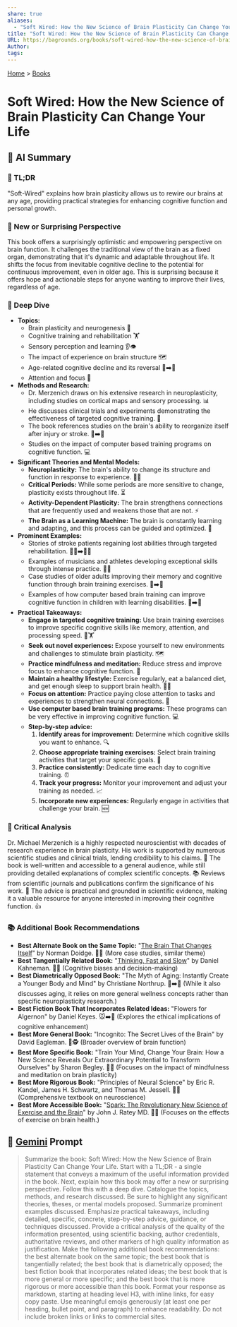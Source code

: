 ```yaml
---
share: true
aliases:
  - "Soft Wired: How the New Science of Brain Plasticity Can Change Your Life"
title: "Soft Wired: How the New Science of Brain Plasticity Can Change Your Life"
URL: https://bagrounds.org/books/soft-wired-how-the-new-science-of-brain-plasticity-can-change-your-life
Author: 
tags: 
---
```

[Home](../index.md) > [Books](./index.md)  
# Soft Wired: How the New Science of Brain Plasticity Can Change Your Life  
## 🤖 AI Summary  
### 🧠 TL;DR  
"Soft-Wired" explains how brain plasticity allows us to rewire our brains at any age, providing practical strategies for enhancing cognitive function and personal growth.  
  
### 🤯 New or Surprising Perspective  
This book offers a surprisingly optimistic and empowering perspective on brain function. It challenges the traditional view of the brain as a fixed organ, demonstrating that it's dynamic and adaptable throughout life. It shifts the focus from inevitable cognitive decline to the potential for continuous improvement, even in older age. This is surprising because it offers hope and actionable steps for anyone wanting to improve their lives, regardless of age.  
  
### 🔬 Deep Dive  
* **Topics:**  
    * Brain plasticity and neurogenesis 🧬  
    * Cognitive training and rehabilitation 🏋️  
    * Sensory perception and learning 👂👁️  
    * The impact of experience on brain structure 🗺️  
    * Age-related cognitive decline and its reversal 👵➡️👶  
    * Attention and focus 🎯  
* **Methods and Research:**  
    * Dr. Merzenich draws on his extensive research in neuroplasticity, including studies on cortical maps and sensory processing. 📊  
    * He discusses clinical trials and experiments demonstrating the effectiveness of targeted cognitive training. 🧪  
    * The book references studies on the brain's ability to reorganize itself after injury or stroke. 🤕➡️🧠  
    * Studies on the impact of computer based training programs on cognitive function. 💻  
* **Significant Theories and Mental Models:**  
    * **Neuroplasticity:** The brain's ability to change its structure and function in response to experience. 🧠🔄  
    * **Critical Periods:** While some periods are more sensitive to change, plasticity exists throughout life. ⏳  
    * **Activity-Dependent Plasticity:** The brain strengthens connections that are frequently used and weakens those that are not. ⚡  
    * **The Brain as a Learning Machine:** The brain is constantly learning and adapting, and this process can be guided and optimized. 🤖  
* **Prominent Examples:**  
    * Stories of stroke patients regaining lost abilities through targeted rehabilitation. 🚶‍♂️➡️🏃‍♀️  
    * Examples of musicians and athletes developing exceptional skills through intense practice. 🎻🏀  
    * Case studies of older adults improving their memory and cognitive function through brain training exercises. 👴➡️🧠  
    * Examples of how computer based brain training can improve cognitive function in children with learning disabilities. 🧒➡️🧠  
* **Practical Takeaways:**  
    * **Engage in targeted cognitive training:** Use brain training exercises to improve specific cognitive skills like memory, attention, and processing speed. 🧠🏋️  
    * **Seek out novel experiences:** Expose yourself to new environments and challenges to stimulate brain plasticity. 🗺️  
    * **Practice mindfulness and meditation:** Reduce stress and improve focus to enhance cognitive function. 🧘  
    * **Maintain a healthy lifestyle:** Exercise regularly, eat a balanced diet, and get enough sleep to support brain health. 🥗😴  
    * **Focus on attention:** Practice paying close attention to tasks and experiences to strengthen neural connections. 🎯  
    * **Use computer based brain training programs:** These programs can be very effective in improving cognitive function. 💻  
    * **Step-by-step advice:**  
        1.  **Identify areas for improvement:** Determine which cognitive skills you want to enhance. 🔍  
        2.  **Choose appropriate training exercises:** Select brain training activities that target your specific goals. 🎯  
        3.  **Practice consistently:** Dedicate time each day to cognitive training. ⏰  
        4.  **Track your progress:** Monitor your improvement and adjust your training as needed. 📈  
        5.  **Incorporate new experiences:** Regularly engage in activities that challenge your brain. 🆕  
  
### 🧐 Critical Analysis  
Dr. Michael Merzenich is a highly respected neuroscientist with decades of research experience in brain plasticity. His work is supported by numerous scientific studies and clinical trials, lending credibility to his claims. 🔬 The book is well-written and accessible to a general audience, while still providing detailed explanations of complex scientific concepts. 📚 Reviews from scientific journals and publications confirm the significance of his work. 📝 The advice is practical and grounded in scientific evidence, making it a valuable resource for anyone interested in improving their cognitive function. 👍  
  
### 📚 Additional Book Recommendations  
* **Best Alternate Book on the Same Topic:** "[The Brain That Changes Itself](./the-brain-that-changes-itself.md)" by Norman Doidge. 🧠🔄 (More case studies, similar theme)  
* **Best Tangentially Related Book:** "[Thinking, Fast and Slow](./thinking-fast-and-slow.md)" by Daniel Kahneman. 🧠💭 (Cognitive biases and decision-making)  
* **Best Diametrically Opposed Book:** "The Myth of Aging: Instantly Create a Younger Body and Mind" by Christiane Northrup. 👵➡️👶 (While it also discusses aging, it relies on more general wellness concepts rather than specific neuroplasticity research.)  
* **Best Fiction Book That Incorporates Related Ideas:** "Flowers for Algernon" by Daniel Keyes. 🐭➡️🧠 (Explores the ethical implications of cognitive enhancement)  
* **Best More General Book:** "Incognito: The Secret Lives of the Brain" by David Eagleman. 🧠🕵️ (Broader overview of brain function)  
* **Best More Specific Book:** "Train Your Mind, Change Your Brain: How a New Science Reveals Our Extraordinary Potential to Transform Ourselves" by Sharon Begley. 🧠🧘 (Focuses on the impact of mindfulness and meditation on brain plasticity)  
* **Best More Rigorous Book:** "Principles of Neural Science" by Eric R. Kandel, James H. Schwartz, and Thomas M. Jessell. 🧠🔬 (Comprehensive textbook on neuroscience)  
* **Best More Accessible Book:** "[Spark: The Revolutionary New Science of Exercise and the Brain](./spark-the-revolutionary-new-science-of-exercise-and-the-brain.md)" by John J. Ratey MD. 🏃🧠 (Focuses on the effects of exercise on brain health.)  
  
## 💬 [Gemini](https://gemini.google.com) Prompt  
> Summarize the book: Soft Wired: How the New Science of Brain Plasticity Can Change Your Life. Start with a TL;DR - a single statement that conveys a maximum of the useful information provided in the book. Next, explain how this book may offer a new or surprising perspective. Follow this with a deep dive. Catalogue the topics, methods, and research discussed. Be sure to highlight any significant theories, theses, or mental models proposed. Summarize prominent examples discussed. Emphasize practical takeaways, including detailed, specific, concrete, step-by-step advice, guidance, or techniques discussed. Provide a critical analysis of the quality of the information presented, using scientific backing, author credentials, authoritative reviews, and other markers of high quality information as justification. Make the following additional book recommendations: the best alternate book on the same topic; the best book that is tangentially related; the best book that is diametrically opposed; the best fiction book that incorporates related ideas; the best book that is more general or more specific; and the best book that is more rigorous or more accessible than this book. Format your response as markdown, starting at heading level H3, with inline links, for easy copy paste. Use meaningful emojis generously (at least one per heading, bullet point, and paragraph) to enhance readability. Do not include broken links or links to commercial sites.